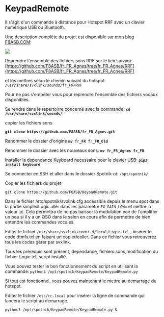 # KeypadRemote
Il s'agit d'un commande à distance pour Hotspot RRF avec un clavier numérique USB ou Bluetooth.

Une description complète du projet est disponible sur [mon blog F8ASB.COM]( http://blog.f8asb.com/2021/11/06/keypadremote-le-…r-les-malvoyants/):

![](http://blog.f8asb.com/wp-content/uploads/2021/11/keypadremote01.png)

Reprendre l'ensemble des fichiers sons RRF sur le lien suivant:
[https://github.com/F8ASB/fr_FR_Agnes/tree/fr_FR_Agnes/RRF](https://github.com/F8ASB/fr_FR_Agnes/tree/fr_FR_Agnes/RRF)

et les mettres selon le chemin suivant du hotspot:
`/usr/share/svxlink/sounds/fr_FR/RRF`

Pour ne pas s'embêter vous pour reprendre l'ensemble des fichiers vocaux disponibles.

Se rendre dans le repertoirre concerné avec la commande:
**`cd /usr/share/svxlink/sounds/`**

copier les fichiers sons

**`git clone https://github.com/F8ASB/fr_FR_Agnes.git`**

Renommer le dossier d'origine
**`mv fr_FR fr_FR_Old`**

Renommer le dossier avec les nouveaux sons:
**`mv fr_FR_Agnes fr_FR`**

Installer la dependance Keyboard necessaire pour le clavier USB:
**`pip3 install keyboard`**

Se connecter en SSH et aller dans le dossier Spotnik
`cd /opt/spotnik/`

Copier les fichiers du projet

`git clone https://github.com/F8ASB/KeypadRemote.git`

Dans le fichier /etc/spotnik/svxlink.cfg accéssible depuis le menu spot
dans la partie simplexLogic aller dans les parametre `FX_GAIN_LOW=` et mettre la valeur `10`.
Cela permettra de ne pas baisser la modulation voir de l'amplifier un peu si il y a un QSO dans le salon en cours afin de permettre de bien entendre les commandes vocales.

Editer le fichier `/usr/share/svxlink/event.d/local/Logic.tcl` , insérer le code dtmfs.tcl en faisant un copier/coller.
Dans ce fichier vous retrouverez tous les codes gérer par svxlink.

Tous les prérequis sont présent, dependance, fichiers sons,modification du fichier Logic.tcl, script installé. 

Vous pouvez tester le bon fonctionnement du script en utilisant la commande:
`python3 /opt/spotnik/KeypadRemote/KeypadRemote.py`

Si tout est fonctionnel, vous pouvez maintenant le mettre au demarrage du hotspot.

Editer le fichier `/etc/rc.local` pour insérer la ligne de commande qui lancera le script au demarrage.

`python3 /opt/spotnik/KeypadRemote/KeypadRemote.py &`
